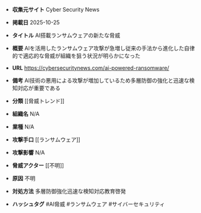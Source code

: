 - **収集元サイト**
Cyber Security News

- **掲載日**
2025-10-25

- **タイトル**
AI搭載ランサムウェアの新たな脅威

- **概要**
AIを活用したランサムウェア攻撃が急増し従来の手法から進化した自律的で適応的な脅威が組織を狙う状況が明らかになった

- **URL**
https://cybersecuritynews.com/ai-powered-ransomware/

- **備考**
AI技術の悪用による攻撃が増加しているため多層防御の強化と迅速な検知対応が重要である

- **分類**
[[脅威トレンド]]

- **組織名**
N/A

- **業種**
N/A

- **攻撃手口**
[[ランサムウェア]]

- **攻撃影響**
N/A

- **脅威アクター**
[[不明]]

- **原因**
不明

- **対処方法**
多層防御強化迅速な検知対応教育啓発

- **ハッシュタグ**
#AI脅威 #ランサムウェア #サイバーセキュリティ
